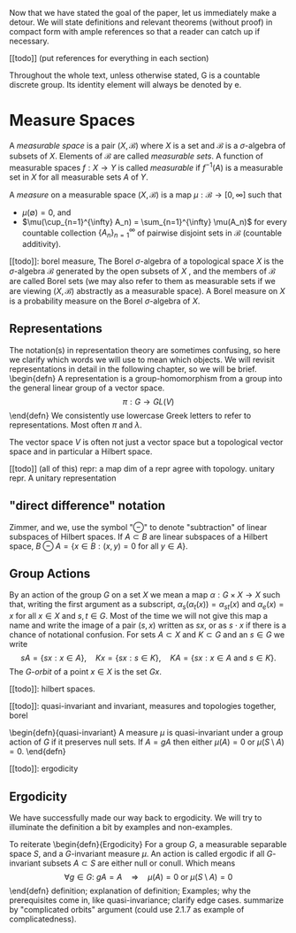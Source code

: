 Now that we have stated the goal of the paper, let us immediately make a detour.
We will state definitions and relevant theorems (without proof) in compact form with ample references so that a reader can catch up if necessary.

[[todo]] (put references for everything in each section)

Throughout the whole text, unless otherwise stated, G
is a countable discrete group. Its identity element will always be denoted by e.

# Measure Spaces
A _measurable space_ is a pair $(X, \mathscr{B})$ where $X$ is a set and $\mathscr{B}$ is a $\sigma$-algebra of subsets of $X$. Elements of $\mathscr{B}$ are called _measurable sets_. A function of measurable spaces $f: X \rightarrow Y$ is called _measurable_ if $f^{-1}(A)$ is a measurable set in $X$ for all measurable sets $A$ of $Y$.

A _measure_ on a measurable space $(X, \mathscr{B})$ is a map $\mu: \mathscr{B} \rightarrow [0, \infty]$ such that
- $\mu(\emptyset) = 0$, and
- $\mu(\cup_{n=1}^{\infty} A_n) = \sum_{n=1}^{\infty} \mu(A_n)$ for every countable collection $\{A_n\}_{n=1}^{\infty}$ of pairwise disjoint sets in $\mathscr{B}$ (countable additivity).

[[todo]]: borel measure,
The Borel $\sigma$-algebra of a topological space $X$ is the $\sigma$-algebra $\mathscr{B}$ generated by the
open subsets of $X$ , and the members of $\mathscr{B}$ are called Borel sets (we may also refer to them as measurable sets if we are viewing $(X, \mathscr{B})$ abstractly as a measurable space).
A Borel measure on $X$ is a probability measure on the Borel $\sigma$-algebra of $X$.

## Representations

The notation(s) in representation theory are sometimes confusing, so here we clarify which words we will use to mean which objects. We will revisit representations in detail in the following chapter, so we will be brief.
\begin{defn}
A representation is a group-homomorphism from a group into the general linear group of a vector space.
$$
\pi: G \rightarrow GL(V)
$$
\end{defn}
We consistently use lowercase Greek letters to refer to representations. Most often $\pi$ and $\lambda$.

The vector space $V$ is often not just a vector space but a topological vector space and in particular a Hilbert space.

[[todo]] (all of this)
repr: a map
dim of a repr
agree with topology.
unitary repr. 
A unitary representation 

## "direct difference" notation
Zimmer, and we, use the symbol "$\ominus$" to denote "subtraction" of linear subspaces of Hilbert spaces.
If $A \subset B$ are linear subspaces of a Hilbert space, $B \ominus A = \{x \in B: (x,y) = 0 \text{ for all }y \in A\}$.
## Group Actions
By an action of the group $G$ on a set $X$ we mean a map $\alpha: G \times X \rightarrow X$ such that, writing the first argument as a subscript, $\alpha_s(\alpha_t(x)) = \alpha_{st}(x)$ and $\alpha_e(x) = x$ for all
$x \in X$ and $s, t \in G$.
Most of the time we will not give this map a name and write the image of a pair $(s, x)$ written as $sx$, or as $s \cdot x$ if there is a chance of notational confusion.
For sets $A \subset X$ and $K \subset G$ and an $s \in G$ we write
$$
s A = \{sx : x \in A\},
\quad
K x = \{sx : s \in K \},
\quad
K A = \{sx : x \in A \text{ and } s \in K \}.
$$
The _G-orbit_ of a point $x \in X$ is the set $Gx$.

[[todo]]: hilbert spaces.

[[todo]]: quasi-invariant and invariant, measures and topologies together, borel

\begin{defn}{quasi-invariant}
A measure $\mu$ is quasi-invariant under a group action of $G$ if it preserves null sets.
If $A = gA$ then either $\mu(A)=0$ or $\mu(S\setminus A)=0$.
\end{defn}


[[todo]]: ergodicity
## Ergodicity
We have successfully made our way back to ergodicity. We will try to illuminate the definition a bit by examples and non-examples.

To reiterate
\begin{defn}{Ergodicity}
For a group $G$, a measurable separable space $S$, and a $G$-invariant measure $\mu$. An action is called ergodic if all $G$-invariant subsets $A\subset S$ are either null or conull. Which means 
$$
\forall g\in G:\ gA = A \quad \Rightarrow \quad \mu(A)=0 \text{ or } \mu(S\setminus A)=0
$$
\end{defn}
definition; explanation of definition; Examples; why the prerequisites come in, like quasi-invariance; clarify edge cases.
summarize by "complicated orbits" argument (could use 2.1.7 as example of complicatedness).